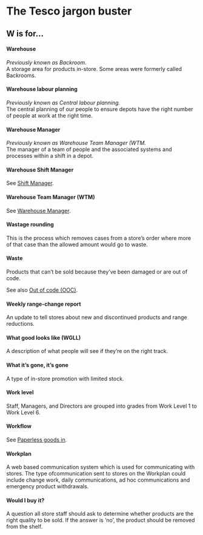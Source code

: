 # The Tesco jargon buster

## W is for…

#### Warehouse
*Previously known as Backroom.*  
A storage area for products in-store. Some areas were formerly called Backrooms.

#### Warehouse labour planning
*Previously known as Central labour planning.*  
The central planning of our people to ensure depots have the right number of people at work at the right time.

#### Warehouse Manager
*Previously known as Warehouse Team Manager (WTM.*  
The manager of a team of people and the associated systems and processes within a shift in a depot.

#### Warehouse Shift Manager
See [Shift Manager](s.md#shift-manager).

#### Warehouse Team Manager (WTM)
See [Warehouse Manager](#warehouse-manager).

#### Wastage rounding
This is the process which removes cases from a store’s order where more of that case than the allowed amount would go to waste.

#### Waste
Products that can’t be sold because they’ve been damaged or are out of code.

See also [Out of code (OOC)](o.md#out-of-code-ooc).

#### Weekly range-change report
An update to tell stores about new and discontinued products and range reductions.

#### What good looks like (WGLL)
A description of what people will see if they’re on the right track.

#### What it’s gone, it’s gone
A type of in-store promotion with limited stock.

#### Work level
Staff, Managers, and Directors are grouped into grades from Work Level 1 to Work Level 6.

#### Workflow
See [Paperless goods in](p.md#paperless-goods-in).

#### Workplan
A web based communication system which is used for communicating with stores. The type ofcommunication sent to stores on the Workplan could include change work, daily communications, ad hoc communications and emergency product withdrawals.

#### Would I buy it?
A question all store staff should ask to determine whether products are the right quality to be sold. If the answer is ‘no’, the product should be removed from the shelf.
